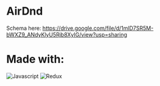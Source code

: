 # AirDnd
Schema here:
https://drive.google.com/file/d/1mlD7SR5M-bWXZ9_ANdyKlyU5Rjb8XyIG/view?usp=sharing

# Made with:
![Javascript](https://img.shields.io/badge/Javascript-FFFFFF?style=for-the-badge&logo=AbletonLive&logoColor=white)
![Redux](https://img.shields.io/badge/Redux-000000?style=for-the-badge&logo=AbletonLive&logoColor=white)


